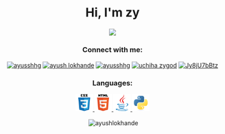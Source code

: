 <h1 align="center">Hi, I'm zy</h1>
<p align="center"><img align="center" src="https://media.giphy.com/media/M9gbBd9nbDrOTu1Mqx/giphy.gif" width="100"/></p>

<h3 align="center">Connect with me:</h3>
<p align="center">
<a href="https://twitter.com/ayusshhg" target="blank"><img align="center" src="https://raw.githubusercontent.com/rahuldkjain/github-profile-readme-generator/master/src/images/icons/Social/twitter.svg" alt="ayusshhg" height="30" width="40" /></a>
<a href="https://linkedin.com/in/ayush lokhande" target="blank"><img align="center" src="https://raw.githubusercontent.com/rahuldkjain/github-profile-readme-generator/master/src/images/icons/Social/linked-in-alt.svg" alt="ayush lokhande" height="30" width="40" /></a>
<a href="https://instagram.com/ayusshhg" target="blank"><img align="center" src="https://raw.githubusercontent.com/rahuldkjain/github-profile-readme-generator/master/src/images/icons/Social/instagram.svg" alt="ayusshhg" height="30" width="40" /></a>
<a href="https://www.youtube.com/c/uchiha zygod" target="blank"><img align="center" src="https://raw.githubusercontent.com/rahuldkjain/github-profile-readme-generator/master/src/images/icons/Social/youtube.svg" alt="uchiha zygod" height="30" width="40" /></a>
<a href="https://discord.gg/Jy8jU7bBtz" target="blank"><img align="center" src="https://raw.githubusercontent.com/rahuldkjain/github-profile-readme-generator/master/src/images/icons/Social/discord.svg" alt="Jy8jU7bBtz" height="30" width="40" /></a>
</p>

<h3 align="center">Languages:</h3>
<p align="center"> <a href="https://www.w3schools.com/css/" target="_blank" rel="noreferrer"> <img src="https://raw.githubusercontent.com/devicons/devicon/master/icons/css3/css3-original-wordmark.svg" alt="css3" width="40" height="40"/> </a> <a href="https://www.w3.org/html/" target="_blank" rel="noreferrer"> <img src="https://raw.githubusercontent.com/devicons/devicon/master/icons/html5/html5-original-wordmark.svg" alt="html5" width="40" height="40"/> </a> <a href="https://www.java.com" target="_blank" rel="noreferrer"> <img src="https://raw.githubusercontent.com/devicons/devicon/master/icons/java/java-original.svg" alt="java" width="40" height="40"/> </a> <a href="https://developer.mozilla.org/en-US/docs/Web/JavaScript" target="_blank" rel="noreferrer">  </a> <a href="https://www.python.org" target="_blank" rel="noreferrer"> <img src="https://raw.githubusercontent.com/devicons/devicon/master/icons/python/python-original.svg" alt="python" width="40" height="40"/> </a> </p>

<p> </p>
<p align ="center">&nbsp;<img align="center" src="https://github-readme-stats.vercel.app/api?username=ayushlokhande&show_icons=true&locale=en" alt="ayushlokhande" /></p>

